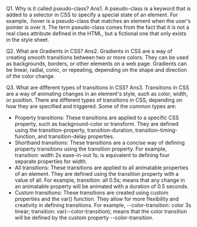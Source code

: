 Q1. Why is it called pseudo-class?
Ans1. A pseudo-class is a keyword that is added to a selector in CSS to specify a special state of an element. For example, :hover is a pseudo-class that matches an element when the user's pointer is over it. The term pseudo-class comes from the fact that it is not a real class attribute defined in the HTML, but a fictional one that only exists in the style sheet.


Q2. What are Gradients in CSS?
Ans2. Gradients in CSS are a way of creating smooth transitions between two or more colors. They can be used as backgrounds, borders, or other elements on a web page. Gradients can be linear, radial, conic, or repeating, depending on the shape and direction of the color change.


Q3. What are different types of transitions in CSS?
Ans3. Transitions in CSS are a way of animating changes in an element's style, such as color, width, or position. There are different types of transitions in CSS, depending on how they are specified and triggered. Some of the common types are:

- Property transitions: These transitions are applied to a specific CSS property, such as background-color or transform. They are defined using the transition-property, transition-duration, transition-timing-function, and transition-delay properties.
- Shorthand transitions: These transitions are a concise way of defining property transitions using the transition property. For example, transition: width 2s ease-in-out 1s; is equivalent to defining four separate properties for width.
- All transitions: These transitions are applied to all animatable properties of an element. They are defined using the transition property with a value of all. For example, transition: all 0.5s; means that any change in an animatable property will be animated with a duration of 0.5 seconds.
- Custom transitions: These transitions are created using custom properties and the var() function. They allow for more flexibility and creativity in defining transitions. For example, --color-transition: color 3s linear; transition: var(--color-transition); means that the color transition will be defined by the custom property --color-transition.

